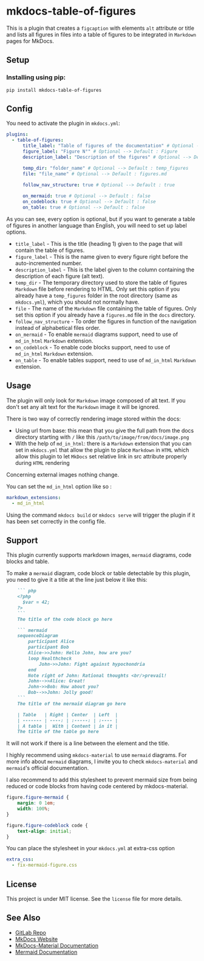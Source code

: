 # mkdocs-table-of-figures

This is a plugin that creates a `figcaption` with elements `alt` attribute or title and lists all figures in files into a table of figures to be integrated in `Markdown` pages for MkDocs.

## Setup

### Installing using pip:

`pip install mkdocs-table-of-figures`

## Config

You need to activate the plugin in `mkdocs.yml`:

``` yaml
plugins:
  - table-of-figures:
      title_label: "Table of figures of the documentation" # Optional --> Default : Table of Figures
      figure_label: "Figure N°" # Optional --> Default : Figure
      description_label: "Description of the figures" # Optional --> Default : Description

      temp_dir: "folder_name" # Optional --> Default : temp_figures
      file: "file_name" # Optional --> Default : figures.md

      follow_nav_structure: true # Optional --> Default : true
      
      on_mermaid: true # Optional --> Default : false
      on_codeblock: true # Optional --> Default : false
      on_table: true # Optional --> Default : false
```

As you can see, every option is optional, but if you want to generate a table of figures in another language than English, you will need to set up label options.

- `title_label` - This is the title (heading 1) given to the page that will contain the table of figures.
- `figure_label` - This is the name given to every figure right before the auto-incremented number.
- `description_label` - This is the label given to the column containing the description of each figure (alt text).
- `temp_dir` - The temporary directory used to store the table of figures `Markdown` file before rendering to HTML. Only set this option if you already have a `temp_figures` folder in the root directory (same as `mkdocs.yml`), which you should not normally have.
- `file` - The name of the `Markdown` file containing the table of figures. Only set this option if you already have a `figures.md` file in the `docs` directory.
- `follow_nav_structure` - To order the figures in function of the navigation instead of alphabetical files order.
- `on_mermaid` - To enable `mermaid` diagrams support, need to use of `md_in_html` `Markdown` extension.
- `on_codeblock` - To enable code blocks support, need to use of `md_in_html` `Markdown` extension.
- `on_table` - To enable tables support, need to use of `md_in_html` `Markdown` extension.

## Usage

The plugin will only look for `Markdown` image composed of alt text. If you don't set any alt text for the `Markdown` image it will be ignored.

There is two way of correctly rendering image stored within the docs:

- Using url from base: this mean that you give the full path from the docs directory starting with `/` like this `/path/to/image/from/docs/image.png`
- With the help of `md_in_html`: there is a `Markdown` extension that you can set in `mkdocs.yml` that allow the plugin to place `Markdown` in `HTML` which allow this plugin to let `MkDocs` set relative link in src attribute properly during `HTML` rendering

Concerning external images nothing change.

You can set the `md_in_html` option like so :

``` yaml
markdown_extensions:
  - md_in_html
```

Using the command `mkdocs build` or `mkdocs serve` will trigger the plugin if it has been set correctly in the config file.

## Support

This plugin currently supports markdown images, `mermaid` diagrams, code blocks and table.

To make a `mermaid` diagram, code block or table detectable by this plugin, you need to give it a title at the line just below it like this:

``` markdown
    ``` php
    <?php
      $var = 42;
    ?>
    ```
    The title of the code block go here
```

``` markdown
    ``` mermaid
    sequenceDiagram
        participant Alice
        participant Bob
        Alice->>John: Hello John, how are you?
        loop Healthcheck
            John->>John: Fight against hypochondria
        end
        Note right of John: Rational thoughts <br/>prevail!
        John-->>Alice: Great!
        John->>Bob: How about you?
        Bob-->>John: Jolly good!
    ```
    The title of the mermaid diagram go here
```

``` markdown
    | Table   | Right | Center  | Left  |
    | ------- | ----: | :-----: | :---- |
    | A table |  With | Content | in it |
    The title of the table go here
```

It will not work if there is a line between the element and the title.

I highly recommend using `mkdocs-material` to use `mermaid` diagrams. For more info about `mermaid` diagrams, I invite you to check `mkdocs-material` and `mermaid`'s official documentation.

I also recommend to add this stylesheet to prevent mermaid size from being reduced or code blocks from having code centered by mkdocs-material.

``` css
figure.figure-mermaid {
    margin: 0 1em;
    width: 100%;
}

figure.figure-codeblock code {
    text-align: initial;
}
```

You can place the stylesheet in your `mkdocs.yml` at extra-css option

``` yml
extra_css:
  - fix-mermaid-figure.css
```

## License

This project is under MIT license. See the `license` file for more details.

## See Also

- [GitLab Repo](http://www.gitlab.org/cfpt-mkdocs-plugins/mkdocs-table-of-figures/)
- [MkDocs Website](http://www.mkdocs.org/)
- [MkDocs-Material Documentation](https://squidfunk.github.io/mkdocs-material/)
- [Mermaid Documentation](https://mermaid.org/intro/)